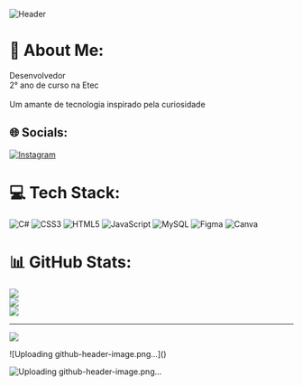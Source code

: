 ![Header](./your-header-image-name.png)


# 💫 About Me:
Desenvolvedor<br>2° ano de curso na Etec<br><br>Um amante de tecnologia inspirado pela curiosidade


## 🌐 Socials:
[![Instagram](https://img.shields.io/badge/Instagram-%23E4405F.svg?logo=Instagram&logoColor=white)](https://instagram.com/luigi.b0rges) 

# 💻 Tech Stack:
![C#](https://img.shields.io/badge/c%23-%23239120.svg?style=for-the-badge&logo=c-sharp&logoColor=white) ![CSS3](https://img.shields.io/badge/css3-%231572B6.svg?style=for-the-badge&logo=css3&logoColor=white) ![HTML5](https://img.shields.io/badge/html5-%23E34F26.svg?style=for-the-badge&logo=html5&logoColor=white) ![JavaScript](https://img.shields.io/badge/javascript-%23323330.svg?style=for-the-badge&logo=javascript&logoColor=%23F7DF1E) ![MySQL](https://img.shields.io/badge/mysql-%2300f.svg?style=for-the-badge&logo=mysql&logoColor=white) 	![Figma](https://img.shields.io/badge/figma-%23F24E1E.svg?style=for-the-badge&logo=figma&logoColor=white) ![Canva](https://img.shields.io/badge/Canva-%2300C4CC.svg?style=for-the-badge&logo=Canva&logoColor=white)
# 📊 GitHub Stats:
![](https://github-readme-stats.vercel.app/api?username=luigiBorges&theme=vue&hide_border=false&include_all_commits=false&count_private=false)<br/>
![](https://github-readme-streak-stats.herokuapp.com/?user=luigiBorges&theme=vue&hide_border=false)<br/>
![](https://github-readme-stats.vercel.app/api/top-langs/?username=luigiBorges&theme=vue&hide_border=false&include_all_commits=false&count_private=false&layout=compact)

---
[![](https://visitcount.itsvg.in/api?id=luigiBorges&icon=6&color=6)](https://visitcount.itsvg.in)

<!-- Proudly created with GPRM ( https://gprm.itsvg.in ) -->![Uploading github-header-image.png…]()
![Uploading github-header-image.png…]()
